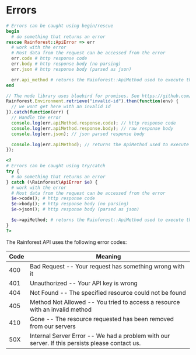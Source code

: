 # Errors

```ruby
# Errors can be caught using begin/rescue
begin
  # do something that returns an error
rescue Rainforest::ApiError => err
  # work with the error
  # Most data from the request can be accessed from the error
  err.code # http response code
  err.body # http response body (no parsing)
  err.json # http response body (parsed as json)

  err.api_method # returns the Rainforest::ApiMethod used to execute the API call.
end
```

```javascript
// The node library uses bluebird for promises. See https://github.com/petkaantonov/bluebird#error-handling for more info.
Rainforest.Environment.retrieve("invalid-id").then(function(env) {
  // we wont get here with an invalid id
}).catch(function(err) {
  // Handle the error
  console.log(err.apiMethod.response.code); // http response code
  console.log(err.apiMethod.response.body); // raw response body
  console.log(err.json); // json parsed response body

  console.log(err.apiMethod); // returns the ApiMethod used to execute the API call.
});
```

```php
<?
# Errors can be caught using try/catch
try {
  # do something that returns an error
} catch (\Rainforest\ApiError $e) {
  # work with the error
  # Most data from the request can be accessed from the error
  $e->code(); # http response code
  $e->body(); # http response body (no parsing)
  $e->json(); # http response body (parsed as json)

  $e->apiMethod; # returns the Rainforest::ApiMethod used to execute the API call.
}
?>
```
The Rainforest API uses the following error codes:

Code | Meaning
---- | -------
400 | Bad Request -- Your request has something wrong with it
401 | Unauthorized -- Your API key is wrong
404 | Not Found -- The specified resource could not be found
405 | Method Not Allowed -- You tried to access a resource with an invalid method
410 | Gone -- The resource requested has been removed from our servers
50X | Internal Server Error -- We had a problem with our server. If this persists please contact us.


